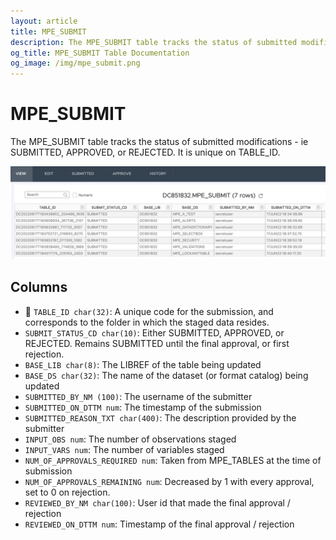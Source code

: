 ```yaml
---
layout: article
title: MPE_SUBMIT
description: The MPE_SUBMIT table tracks the status of submitted modifications - ie SUBMITTED, APPROVED, or REJECTED.
og_title: MPE_SUBMIT Table Documentation
og_image: /img/mpe_submit.png
---
```


# MPE_SUBMIT

The MPE_SUBMIT table tracks the status of submitted modifications - ie SUBMITTED, APPROVED, or REJECTED.  It is unique on TABLE_ID.  

![submits](img/mpe_submit.png)


## Columns

 - 🔑 `TABLE_ID char(32)`:  A unique code for the submission, and corresponds to the folder in which the staged data resides.
 - `SUBMIT_STATUS_CD char(10)`: Either SUBMITTED, APPROVED, or REJECTED.  Remains SUBMITTED until the final approval, or first rejection.
 - `BASE_LIB char(8)`: The LIBREF of the table being updated
 - `BASE_DS char(32)`: The name of the dataset (or format catalog) being updated
 - `SUBMITTED_BY_NM (100)`: The username of the submitter
 - `SUBMITTED_ON_DTTM num`: The timestamp of the submission
 - `SUBMITTED_REASON_TXT char(400)`: The description provided by the submitter
 - `INPUT_OBS num`: The number of observations staged
 - `INPUT_VARS num`: The number of variables staged
 - `NUM_OF_APPROVALS_REQUIRED num`: Taken from MPE_TABLES at the time of submission
 - `NUM_OF_APPROVALS_REMAINING num`: Decreased by 1 with every approval, set to 0 on rejection.
 - `REVIEWED_BY_NM char(100)`: User id that made the final approval / rejection
 - `REVIEWED_ON_DTTM num`: Timestamp of the final approval / rejection